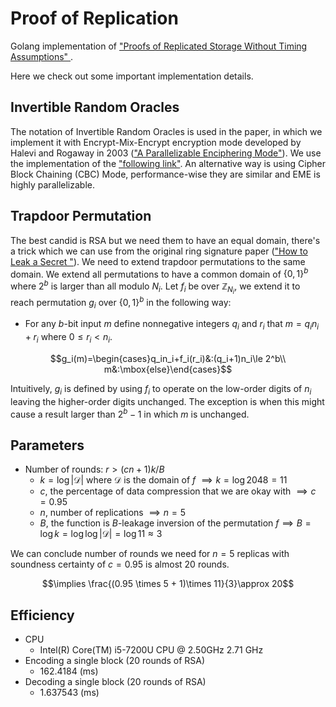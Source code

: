 # Proof of Replication

Golang implementation of ["Proofs of Replicated Storage Without Timing Assumptions"
](https://eprint.iacr.org/2018/654.pdf).

Here we check out some important implementation details.
## Invertible Random Oracles
The notation of Invertible Random Oracles is used in the paper, in which we implement it with Encrypt-Mix-Encrypt encryption mode developed by Halevi and Rogaway in 2003 (["A Parallelizable Enciphering Mode"](https://eprint.iacr.org/2003/147.pdf)). We use the implementation of the ["following link"](https://github.com/horizonliu/eme/blob/0574c832dde8/eme.go). An alternative way is using Cipher Block Chaining (CBC) Mode, performance-wise they are similar and EME is highly parallelizable.

## Trapdoor Permutation
 The best candid is RSA but we need them to have an equal domain, there's a trick which we can use from the original ring signature paper (["How to Leak a Secret
"](https://people.csail.mit.edu/rivest/pubs/RST01.pdf)). We need to extend trapdoor permutations to the same domain. We extend all permutations to have a common domain of $\{0,\,1\}^b$ where $2^b$ is larger than all modulo $N_i$. Let $f_i$ be over $\mathbb{Z}_{N_i}$, we extend it to reach permutation $g_i$ over $\{0,\,1\}^b$ in the following way:
 * For any $b$-bit input $m$ define nonnegative integers $q_i$ and $r_i$ that $m=q_in_i+r_i$ where $0\le r_i\lt n_i$.
 
$$g_i(m)=\begin{cases}q_in_i+f_i(r_i)&:(q_i+1)n_i\le 2^b\\
m&:\mbox{else}\end{cases}$$

Intuitively, $g_i$ is defined by using $f_i$ to operate on the low-order digits of $n_i$ leaving the higher-order digits unchanged. The exception is when this might cause a result larger than $2^b-1$ in which $m$ is unchanged.

## Parameters
- Number of rounds: $r>(cn+1) k / B$
  - $k=\log |\mathcal{D}|$ where $\mathcal{D}$ is the domain of $f$ $\implies k=\log 2048=11$
  - $c$, the percentage of data compression that we are okay with $\implies c=0.95$
  - $n$, number of replications $\implies n=5$
  - $B$, the function is $B$-leakage inversion of the permutation $f\implies B=\log k =\log\log|\mathcal{D}|=\log11\approx 3$

 
We can conclude number of rounds we need for $n=5$ replicas with soundness certainty of $c=0.95$ is almost $20$ rounds.

   $$\implies \frac{(0.95 \times 5 + 1)\times 11}{3}\approx 20$$

## Efficiency
- CPU
  - Intel(R) Core(TM) i5-7200U CPU @ 2.50GHz   2.71 GHz
- Encoding a single block (20 rounds of RSA)
  -  162.4184 (ms)
- Decoding a single block (20 rounds of RSA)
  -  1.637543 (ms)

